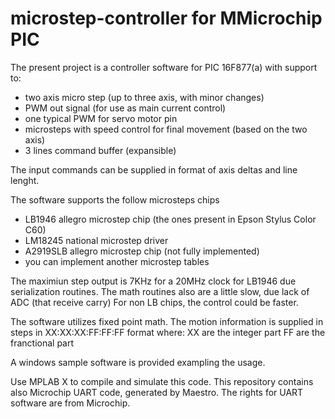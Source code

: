 # microstep-controller for MMicrochip PIC
The present project is a controller software for PIC 16F877(a) with support to:
* two axis micro step (up to three axis, with minor changes)
* PWM out signal (for use as main current control)
* one typical PWM for servo motor pin
* microsteps with speed control for final movement (based on the two axis)
* 3 lines command buffer (expansible)

The input commands can be supplied in format of axis deltas and line lenght.

The software supports the follow microsteps chips
* LB1946 allegro microstep chip (the ones present in Epson Stylus Color C60)
* LM18245 national microstep driver
* A2919SLB allegro microstep chip (not fully implemented)
* you can implement another microstep tables
 
The maximiun step output is 7KHz for a 20MHz clock for LB1946 due serialization routines.
The math routines also are a little slow, due lack of ADC (that receive carry)
For non LB chips, the control could be faster.

The software utilizes fixed point math.
The motion information is supplied in steps in XX:XX:XX:FF:FF:FF format where:
XX are the integer part
FF are the franctional part

A windows sample software is provided exampling the usage.

Use MPLAB X to compile and simulate this code.
This repository contains also Microchip UART code, generated by Maestro.
The rights for UART software are from Microchip.
